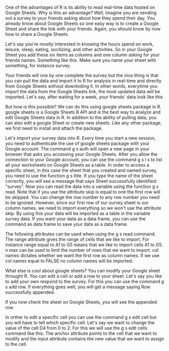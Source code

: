 One of the advantages of R is its ability to read real-time data hosted on Google Sheets. Why is this an advantage? Well, imagine you are sending out a survey to your friends asking about how they spend their day. You already know about Google Sheets so one easy way is to create a Google Sheet and share the link with your friends. Again, you should know by now how to share a Google Sheets.

Let's say you're mostly interested in knowing the hours spend on work, leisure, sleep, eating, socilizing, and other activities. So in your Google Sheet you add these six items as columns and one column asking for your friends names. Something like this. Make sure you name your sheet with something, for instance survey.

Your friends will one by one complete the survey but the nice thing is that you can pull the data and import it to R for analysis in real-time and directly from Google Sheets without downloding it. In other words, everytime you import the data from the Google Sheets link, the most updated data will be imported. Let's say, after waiting for a week, your friends' data look like this

But how is this possible? We can do this using google sheets package in R. google sheets is a Google Sheets R API and is the best way to analyze and edit Google Sheets data in R. In addition to the ability of pulling data, you can also edit a google Sheet or create new sheets. Like any other package, we first need to install and attach the package. 

Let's import your survey data into R. Every time you start a new session, you need to authenticate the use of google sheets package with your Google account. The command g s auth will open a new page in your browser that asks you accessing your Google Sheets. After you allow the connection to your Google account, you can use the command g s l s to list all your worksheets on Google Sheets as a table. In order to access a specific sheet, in this case the sheet that you created and named survey, you need to use the function g s title. If you type the name of the sheet correctly, you will see a message that says Sheet successfully identified: "survey". Now you can read the data into a variable using the function g s read. Note that if you use the attribute skip is equal to one the first row will be skipped. You can change the row number to any row number you need to be ignored. However, since our first row of our survey sheet is our column names, we need to import everything so we won't use the attribute skip. By using this your data will be imported as a table in the variable survey data. If you want your data as a data frame, you can use the command  as data frame to save your data as a data frame.

The following attributes can be used when using the g s read command. The range attribute gives the range of cells that we like to import. For instance range equal to A1 to G5 means that we like to import cells A1 to G5. n max can be used to limit the number of rows that we want to import. col names dictates whether we want the first row as column names. If we use col names equal to FALSE no column names will be imported.

What else is cool about google sheets? You can modify your Google sheet throught R. You can edit a cell or add a row to your sheet. Let's say you like to add your own respond to the survey. For this you can use the command g s add row. If everything goes well, you will get a message saying Row successfully appended. 

If you now check the sheet on Google Sheets, you will see the appended row.

In orther to edit a specific cell you can use the command g s edit cell but you will have to tell which specific cell. Let's say we want to change the value of the cell D4 from 0 to 2. For this we will use the g s edit cells command like this. The anchor attribute points to the cell that we want to modify and the input attribute contains the new value that we want to assign to the cell.